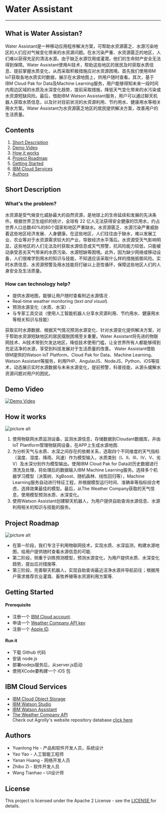 # Water Assistant #

_______________________________________________________________________________________________________________________________________________

## What is Water Assistan? ##
Water Assistant是一种移动应用程序解决方案，可帮助水资源匮乏、水源污染地区的人们应对气候变化带来的水资源问题。在水污染严重、水资源匮乏的地区，人们难以获得充足的清洁水源。由于缺乏水源饮用或灌溉，他们的生命财产安全无法得到保障。Water Assistant使用AI技术，帮助这些地区的居民及时获取水质信息、提前掌握水质变化，从而采取积极措施应对水资源困境。首先我们使用IBM IoT获取各地水质实时数据，展示在水源地图上，供用户随时查看。其次，基于IBM Cloud Pak for Data及Machine Learning服务，用户能够得知未来一段时间内周边区域的水质及水深变化趋势，提前采取措施，降低天气变化带来的水污染或水资源短缺风险。最后，借助IBM Watson Assistant服务，用户可以通过聊天机器人获取水质信息，以及针对目前状况的水资源利用、节约用水、健康用水等相关用水方案。Water Assistant为水资源匮乏地区的居民提供解决方案，改善用户的生活质量。


## Contents

01. [Short Description](#Short-Description)
02. [Demo Video](#Demo-Video)
03. [How it works](#How-it-works)
06. [Project Roadmap](#Project-Roadmap)
07. [Getting Started](#Getting-Started)
08. [IBM Cloud Services](#IBM-Cloud-Services)
10. [Authors](#Authors)

## Short Description <a name="Short-Description"></a>

### What's the problem?
水资源是受气候变化威胁最大的自然资源，是地球上的生命延续和发展的先决条件。根据世界卫生组织的统计，全球有 22 亿人无法获得安全健康的饮用水，约占世界人口总数40%的80个国家和地区严重缺水。水资源匮乏、水源污染严重威胁着这些地区经济发展、人身健康。在这些地区，人们往往由于缺水，难以发展工业、农业等对于水资源需求较大的产业，导致经济水平落后。水资源受天气影响明显，这些地区的人们无法及时获取水源信息或天气预警，抗风险能力较低，只能被动承受恶劣天气带来的水质污染、水源短缺等困境。此外，因为缺少网络或移动设备，人们很难学到用水的知识与技能，不知道应该采取什么样的措施抵御风险。实时水质信息、水资源预警及用水技能将打破以上恶性循环，保障这些地区人们的人身安全及生活质量。


### How can technology help?

* 提供水源地图，能够让用户随时查看附近水源情况 .
* Real-time weather monitoring (*text and visual*).
* 预测水源变化（水质、水深）.
* 与专家工具交谈（使用人工智能机器人分享水资源利用、节约用水、健康用水等相关知识与技能）

获取实时水源数据、根据天气情况预测水源变化、针对水源变化提供解决方案，对于帮助水资源短缺地区的居民摆脱困境至关重要。Water Assistant将先进的物联网技术、AI技术带到欠发达地区，降低技术使用门槛，让全世界所有人都能够得到充足洁净的水源，享受到科技发展对于生活质量的改善。
Water Assistant借助IBM提供的Watson IoT Platform、Cloud Pak for Data、Machine Learning、Watson Assistant等服务，利用PHP、AngularJS、NodeJS、Python、iOS等技术，动态展示实时水源数据与未来水源变化，提前预警，科普技能，从源头缓解水资源问题对用户的困扰。


## Demo Video <a name="Demo-Video"></a>
[![Demo Video](https://github.com/long122021/Water-Assistant/blob/master/cover.png?raw=ture)](https://www.youtube.com/watch?v=VT4RKHwQ1hQ&t=65s "DEMO VIDEO")

## How it works <a name="How-it-works"></a>
![picture alt](https://github.com/long122021/Water-Assistant/blob/master/Architecture.png?raw=true)
1. 使用物联网水质监测设备，监测水源信息，存储数据到Cloudant数据库，并由IoT Plantform管理物联网设备，在APP上生成水源地图.
2. 为分析天气与水质、水深之间存在的依赖关系，选取四个不同维度的天气指标（温度、湿度、降雨、风速）作为模型输入，水质类别（Ⅰ、Ⅱ、Ⅲ、Ⅳ、Ⅴ、劣Ⅴ）及水深分别作为模型输出。使用IBM Cloud Pak for Data对历史数据进行清洗及处理，将处理后的数据输入IBM Machine Learning服务。选择多个机器学习模型（决策树、XgBoost、随机森林、线性回归等），Machine Learning服务自动进行特征工程，并根据模型运行时间、准确率等指标综合考虑，选择效果最佳的模型。最后，从The Weather Company获取的天气信息，使用模型预测水质、水深变化。
3. 使用Watson Assistant创建聊天机器人，为用户提供自助查询水源信息、水源利用相关的知识与技能的服务。


## Project Roadmap <a name="Project-Roadmap"></a>
![picture alt](https://github.com/long122021/Water-Assistant/blob/master/Roadmap.png?raw=true)
* 在第一阶段，我们专注于利用物联网技术，实现水质、水深监测，构建水源地图，给用户提供随时查看水源信息的可能.
* 第二阶段，侧重于训练预测模型，预测水源变化，为用户提供水质、水深变化趋势，提出应对措施等.
* 第三阶段，完善聊天机器人，实现自助查询最近洁净水源并导航前往；根据用户需求推荐农业灌溉、畜牧养殖等水资源利用方案等.

## Getting Started <a name="Getting-Started"></a>

#### Prerequisite
* 注册一个 [IBM Cloud account](https://www.ibm.com/account/reg/us-en/signup?formid=urx-42793&eventid=cfc-2020).
* 申请一个 [Weather Company API key](https://callforcode.weather.com/)
* 注册一个 [Apple ID](https://appleid.apple.com/account).

#### Run it
* 下载 Github 代码
* 安装 node.js
* 部署nodejs服务后，从server.js启动
* 使用XCode要构建一个 iOS 包

## IBM Cloud Services <a name="IBM-Cloud-Services"></a>
* [IBM Cloud Object Storage](https://www.ibm.com/cloud/object-storage)
* [IBM Watson Studio](https://www.ibm.com/cloud/watson-studio)
* [IBM Watson Assistant](https://www.ibm.com/cloud/watson-assistant/)
* [The Weather Company API](https://callforcode.weather.com/)   
  Check out Agrolly's website  repository database [click here](https://github.com/helentsai17/agrolly)


## Authors <a name="Authors"></a>
* Yuanlong He - 产品和软件开发人员，系统设计
* Yao Yao - 人工智能工程师
* Yanan Huang - 网络开发人员
* Zhibo Zi - 软件开发人员
* Wang Tianhao – UI设计师

## License <a name="License"></a>
This project is licensed under the Apache 2 License - see the [ LICENSE ](https://github.com/long122021/Water-Assistant/blob/master/LICENSE)
for details.
